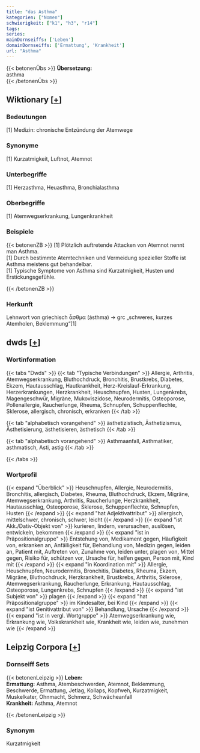 ```yaml
---
title: "das Asthma"
kategorien: ["Nomen"]
schwierigkeit: ["k1", "h3", "r14"]
tags:
series:
mainDornseiffs: ['Leben']
domainDornseiffs: ['Ermattung', 'Krankheit']
url: "Asthma"
---
```


{{< betonenÜbs >}}
**Übersetzung:**  
asthma  
{{< /betonenÜbs >}}

## Wiktionary [[+](https://de.wiktionary.org/wiki/Asthma)]

### Bedeutungen
[1] Medizin: chronische Entzündung der Atemwege  

### Synonyme
[1] Kurzatmigkeit, Luftnot, Atemnot  

### Unterbegriffe
[1] Herzasthma, Heuasthma, Bronchialasthma  

### Oberbegriffe
[1] Atemwegserkrankung, Lungenkrankheit  

### Beispiele
{{< betonenZB >}}
[1] Plötzlich auftretende Attacken von Atemnot nennt man Asthma.  
[1] Durch bestimmte Atemtechniken und Vermeidung spezieller Stoffe ist Asthma meistens gut behandelbar.  
[1] Typische Symptome von Asthma sind Kurzatmigkeit, Husten und Erstickungsgefühle.  

{{< /betonenZB >}}
### Herkunft
Lehnwort von griechisch ἆσθμα (ásthma) → grc „schweres, kurzes Atemholen, Beklemmung“[1]  



## dwds [[+](https://www.dwds.de/wb/Asthma)]

### Wortinformation
{{< tabs "Dwds" >}}
{{< tab "Typische Verbindungen" >}}
Allergie, Arthritis, Atemwegserkrankung, Bluthochdruck, Bronchitis, Brustkrebs, Diabetes, Ekzem, Hautausschlag, Hautkrankheit, Herz-Kreislauf-Erkrankung, Herzerkrankungen, Herzkrankheit, Heuschnupfen, Husten, Lungenkrebs, Magengeschwür, Migräne, Mukoviszidose, Neurodermitis, Osteoporose, Pollenallergie, Raucherlunge, Rheuma, Schnupfen, Schuppenflechte, Sklerose, allergisch, chronisch, erkranken
{{< /tab >}}

{{< tab "alphabetisch vorangehend" >}}
ästhetizistisch, Ästhetizismus, Ästhetisierung, ästhetisieren, ästhetisch
{{< /tab >}}

{{< tab "alphabetisch vorangehend" >}}
Asthmaanfall, Asthmatiker, asthmatisch, Asti, astig
{{< /tab >}}

{{< /tabs >}}

### Wortprofil
{{< expand "Überblick" >}} Heuschnupfen, Allergie, Neurodermitis, Bronchitis, allergisch, Diabetes, Rheuma, Bluthochdruck, Ekzem, Migräne, Atemwegserkrankung, Arthritis, Raucherlunge, Herzkrankheit, Hautausschlag, Osteoporose, Sklerose, Schuppenflechte, Schnupfen, Husten {{< /expand >}}
{{< expand "hat Adjektivattribut" >}} allergisch, mittelschwer, chronisch, schwer, leicht {{< /expand >}}
{{< expand "ist Akk./Dativ-Objekt von" >}} kurieren, lindern, verursachen, auslösen, entwickeln, bekommen {{< /expand >}}
{{< expand "ist in Präpositionalgruppe" >}} Entstehung von, Medikament gegen, Häufigkeit von, erkranken an, Anfälligkeit für, Behandlung von, Medizin gegen, leiden an, Patient mit, Auftreten von, Zunahme von, leiden unter, plagen von, Mittel gegen, Risiko für, schützen vor, Ursache für, helfen gegen, Person mit, Kind mit {{< /expand >}}
{{< expand "in Koordination mit" >}} Allergie, Heuschnupfen, Neurodermitis, Bronchitis, Diabetes, Rheuma, Ekzem, Migräne, Bluthochdruck, Herzkrankheit, Brustkrebs, Arthritis, Sklerose, Atemwegserkrankung, Raucherlunge, Erkrankung, Hautausschlag, Osteoporose, Lungenkrebs, Schnupfen {{< /expand >}}
{{< expand "ist Subjekt von" >}} plagen {{< /expand >}}
{{< expand "hat Präpositionalgruppe" >}} im Kindesalter, bei Kind {{< /expand >}}
{{< expand "ist Genitivattribut von" >}} Behandlung, Ursache {{< /expand >}}
{{< expand "ist in vergl. Wortgruppe" >}} Atemwegserkrankung wie, Erkrankung wie, Volkskrankheit wie, Krankheit wie, leiden wie, zunehmen wie {{< /expand >}}

## Leipzig Corpora [[+](https://corpora.uni-leipzig.de/en/res?word=Asthma&corpusId=deu_newscrawl-public_2018)]

### Dornseiff Sets
{{< betonenLeipzig >}}
**Leben:**  
**Ermattung:** Asthma, Atembeschwerden, Atemnot, Beklemmung, Beschwerde, Ermattung, Jetlag, Kollaps, Kopfweh, Kurzatmigkeit, Muskelkater, Ohnmacht, Schmerz, Schwächeanfall  
**Krankheit:** Asthma, Atemnot  

{{< /betonenLeipzig >}}

### Synonym
Kurzatmigkeit

